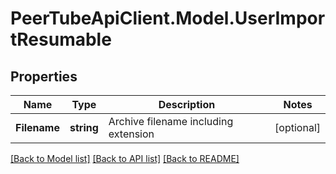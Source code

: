 # PeerTubeApiClient.Model.UserImportResumable

## Properties

Name | Type | Description | Notes
------------ | ------------- | ------------- | -------------
**Filename** | **string** | Archive filename including extension | [optional] 

[[Back to Model list]](../README.md#documentation-for-models) [[Back to API list]](../README.md#documentation-for-api-endpoints) [[Back to README]](../README.md)

